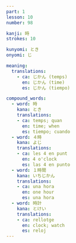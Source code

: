 ```yaml
---
part: 1
lesson: 10
number: 98

kanji: 時
strokes: 10

kunyomi: とき
onyomi: じ

meaning:
  translations:
    - ca: じかん (temps)
      en: じかん (time)
      es: じかん (tiempo)

compound_words:
  - word: 時
    kana: とき
    translations:
    - ca: temps; quan
      en: time; when
      es: tiempo; cuando
  - word: ４時
    kana: よじ
    translations:
    - ca: les 4 en punt
      en: 4 o'clock
      es: las 4 en punto
  - word: １時間
    kana: いちじかん
    translations:
    - ca: una hora
      en: one hour
      es: una hora
  - word: 時計
    kana: とけい
    translations:
    - ca: rellotge
      en: clock; watch
      es: reloj
---
```

